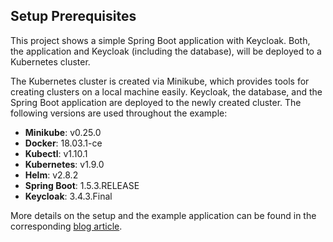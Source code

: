 ## Setup Prerequisites

This project shows a simple Spring Boot application with Keycloak. Both, the application and Keycloak (including the database), will be deployed to a Kubernetes cluster.

The Kubernetes cluster is created via Minikube, which provides tools for creating clusters on a local machine easily. Keycloak, the database, and the Spring Boot application are deployed to the newly created cluster. 
The following versions are used throughout the example:

* __Minikube__: v0.25.0
* __Docker__: 18.03.1-ce
* __Kubectl__: v1.10.1
* __Kubernetes__: v1.9.0 
* __Helm__: v2.8.2
* __Spring Boot__: 1.5.3.RELEASE
* __Keycloak__: 3.4.3.Final

More details on the setup and the example application can be found in the corresponding [blog article](https://medium.com/@jinnerbichler/securing-spring-boot-applications-with-keycloak-on-kubernetes-76cdb6b8d674).